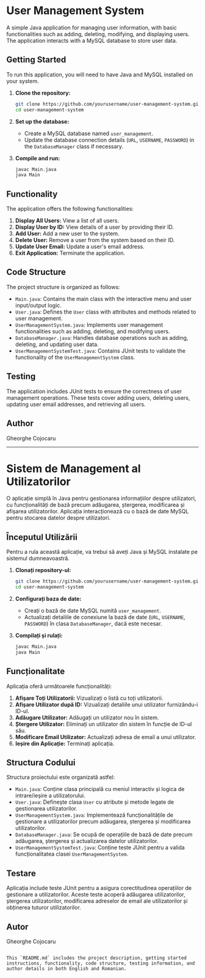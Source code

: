 
# User Management System

A simple Java application for managing user information, with basic functionalities such as adding, deleting, modifying, and displaying users. The application interacts with a MySQL database to store user data.

## Getting Started

To run this application, you will need to have Java and MySQL installed on your system.

1. **Clone the repository:**
   ```sh
   git clone https://github.com/yourusername/user-management-system.git
   cd user-management-system
   ```

2. **Set up the database:**
    - Create a MySQL database named `user_management`.
    - Update the database connection details (`URL`, `USERNAME`, `PASSWORD`) in the `DatabaseManager` class if necessary.

3. **Compile and run:**
   ```sh
   javac Main.java
   java Main
   ```

## Functionality

The application offers the following functionalities:

1. **Display All Users:** View a list of all users.
2. **Display User by ID:** View details of a user by providing their ID.
3. **Add User:** Add a new user to the system.
4. **Delete User:** Remove a user from the system based on their ID.
5. **Update User Email:** Update a user's email address.
6. **Exit Application:** Terminate the application.

## Code Structure

The project structure is organized as follows:

- `Main.java`: Contains the main class with the interactive menu and user input/output logic.
- `User.java`: Defines the `User` class with attributes and methods related to user management.
- `UserManagementSystem.java`: Implements user management functionalities such as adding, deleting, and modifying users.
- `DatabaseManager.java`: Handles database operations such as adding, deleting, and updating user data.
- `UserManagementSystemTest.java`: Contains JUnit tests to validate the functionality of the `UserManagementSystem` class.

## Testing

The application includes JUnit tests to ensure the correctness of user management operations. These tests cover adding users, deleting users, updating user email addresses, and retrieving all users.

## Author

Gheorghe Cojocaru

---

# Sistem de Management al Utilizatorilor

O aplicație simplă în Java pentru gestionarea informațiilor despre utilizatori, cu funcționalități de bază precum adăugarea, ștergerea, modificarea și afișarea utilizatorilor. Aplicația interacționează cu o bază de date MySQL pentru stocarea datelor despre utilizatori.

## Începutul Utilizării

Pentru a rula această aplicație, va trebui să aveți Java și MySQL instalate pe sistemul dumneavoastră.

1. **Clonați repository-ul:**
   ```sh
   git clone https://github.com/yourusername/user-management-system.git
   cd user-management-system
   ```

2. **Configurați baza de date:**
    - Creați o bază de date MySQL numită `user_management`.
    - Actualizați detaliile de conexiune la bază de date (`URL`, `USERNAME`, `PASSWORD`) în clasa `DatabaseManager`, dacă este necesar.

3. **Compilați și rulați:**
   ```sh
   javac Main.java
   java Main
   ```

## Funcționalitate

Aplicația oferă următoarele funcționalități:

1. **Afișare Toți Utilizatorii:** Vizualizați o listă cu toți utilizatorii.
2. **Afișare Utilizator după ID:** Vizualizați detaliile unui utilizator furnizându-i ID-ul.
3. **Adăugare Utilizator:** Adăugați un utilizator nou în sistem.
4. **Ștergere Utilizator:** Eliminați un utilizator din sistem în funcție de ID-ul său.
5. **Modificare Email Utilizator:** Actualizați adresa de email a unui utilizator.
6. **Ieșire din Aplicație:** Terminați aplicația.

## Structura Codului

Structura proiectului este organizată astfel:

- `Main.java`: Conține clasa principală cu meniul interactiv și logica de intrare/ieșire a utilizatorului.
- `User.java`: Definește clasa `User` cu atribute și metode legate de gestionarea utilizatorilor.
- `UserManagementSystem.java`: Implementează funcționalitățile de gestionare a utilizatorilor precum adăugarea, ștergerea și modificarea utilizatorilor.
- `DatabaseManager.java`: Se ocupă de operațiile de bază de date precum adăugarea, ștergerea și actualizarea datelor utilizatorilor.
- `UserManagementSystemTest.java`: Conține teste JUnit pentru a valida funcționalitatea clasei `UserManagementSystem`.

## Testare

Aplicația include teste JUnit pentru a asigura corectitudinea operațiilor de gestionare a utilizatorilor. Aceste teste acoperă adăugarea utilizatorilor, ștergerea utilizatorilor, modificarea adreselor de email ale utilizatorilor și obținerea tuturor utilizatorilor.

## Autor

Gheorghe Cojocaru
```

This `README.md` includes the project description, getting started instructions, functionality, code structure, testing information, and author details in both English and Romanian.
